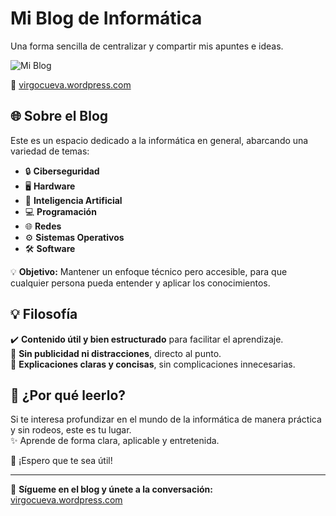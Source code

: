 # Mi Blog de Informática  
Una forma sencilla de centralizar y compartir mis apuntes e ideas.  

![Mi Blog](https://encrypted-tbn0.gstatic.com/images?q=tbn:ANd9GcQ42DHIiz35PDSsQ48-f0dpuvedj3aDe4zyYf0cLJzri0mLHWCXNtqb4uVePTYyRCgJLNI&usqp=CAU)

🔗 [virgocueva.wordpress.com](https://virgocueva.wordpress.com/)  

## 🌐 Sobre el Blog  
Este es un espacio dedicado a la informática en general, abarcando una variedad de temas:

- 🔒 **Ciberseguridad**  
- 🖥 **Hardware**  
- 🤖 **Inteligencia Artificial**  
- 💻 **Programación**  
- 🌐 **Redes**  
- ⚙️ **Sistemas Operativos**  
- 🛠 **Software**  

💡 **Objetivo:** Mantener un enfoque técnico pero accesible, para que cualquier persona pueda entender y aplicar los conocimientos.  

## 💡 Filosofía  
✔️ **Contenido útil y bien estructurado** para facilitar el aprendizaje.  
🚫 **Sin publicidad ni distracciones**, directo al punto.  
📖 **Explicaciones claras y concisas**, sin complicaciones innecesarias.  

## 📌 ¿Por qué leerlo?  
Si te interesa profundizar en el mundo de la informática de manera práctica y sin rodeos, este es tu lugar.  
✨ Aprende de forma clara, aplicable y entretenida.  

💙 ¡Espero que te sea útil!  

---  
📢 **Sígueme en el blog y únete a la conversación:** [virgocueva.wordpress.com](https://virgocueva.wordpress.com/)
